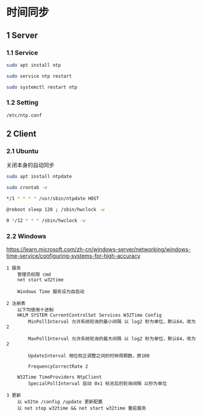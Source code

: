 # 时间同步

## 1 Server

### 1.1 Service

```bash
sudo apt install ntp

sudo service ntp restart

sudo systemctl restart ntp
```

### 1.2 Setting

```text
/etc/ntp.conf
```

## 2 Client

### 2.1 Ubuntu

关闭本身的自动同步

```bash
sudo apt install ntpdate

sudo crontab -e

*/1 * * * * /usr/sbin/ntpdate HOST

@reboot sleep 120 ; /sbin/hwclock -w

0 */12 * * * /sbin/hwclock -w

```

### 2.2 Windows

<https://learn.microsoft.com/zh-cn/windows-server/networking/windows-time-service/configuring-systems-for-high-accuracy>

```text
1 服务
    管理员权限 cmd
    net start w32time

    Windows Time 服务设为自启动

2 注册表
    以下均使用十进制
    HKLM SYSTEM CurrentControlSet Services W32Time Config
        MinPollInterval 允许系统轮询的最小间隔 以 log2 秒为单位，默认64，改为2

        MaxPollInterval 允许系统轮询的最大间隔 以 log2 秒为单位，默认64，改为2

        UpdateInterval 相位校正调整之间的时钟周期数，原100

        FrequencyCorrectRate 2

    W32Time TimeProviders NtpClient
        SpecialPollInterval 启动 0x1 标志后的轮询间隔 以秒为单位

3 更新
    以 w32tm /config /update 更新配置
    以 net stop w32time && net start w32time 重启服务
```
